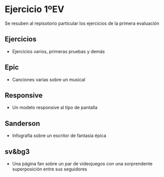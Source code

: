 # Ejercicio 1ºEV
Se resuben al repisotorio particular los ejercicios de la primera evaluación

## Ejercicios
- Ejercicios varios, primeras pruebas y demás

## Epic
- Canciones varias sobre un musical

## Responsive
- Un modelo responsive al tipo de pantalla

## Sanderson
- Infografía sobre un escritor de fantasía épica

## sv&bg3
- Una página fan sobre un par de videojuegos con una sorprendente superposición entre sus seguidores
